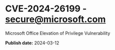 # CVE-2024-26199 - secure@microsoft.com

Microsoft Office Elevation of Privilege Vulnerability

**Publish date:** 2024-03-12
